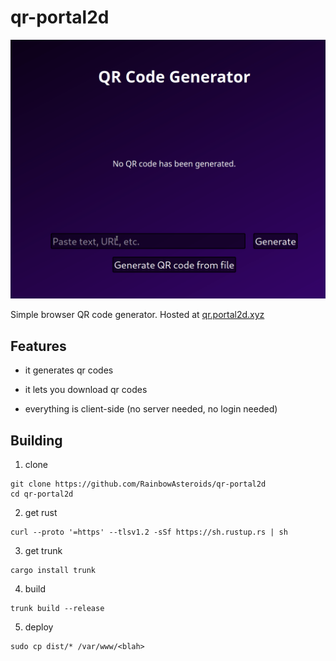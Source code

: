 # qr-portal2d

![demo](qr-portal2d-demo.gif) 

Simple browser QR code generator. Hosted at [qr.portal2d.xyz](https://qr.portal2d.xyz)

## Features

* it generates qr codes

* it lets you download qr codes

* everything is client-side (no server needed, no login needed)

## Building

1. clone

```
git clone https://github.com/RainbowAsteroids/qr-portal2d
cd qr-portal2d
```

2. get rust

```
curl --proto '=https' --tlsv1.2 -sSf https://sh.rustup.rs | sh
```

3. get trunk

```
cargo install trunk
```

4. build

```
trunk build --release
```

5. deploy

```
sudo cp dist/* /var/www/<blah>
```
